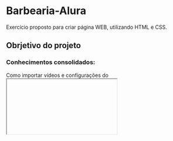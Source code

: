 # Barbearia-Alura
Exercício proposto para criar página WEB, utilizando HTML e CSS.

## Obrjetivo do projeto


### Conhecimentos consolidados:
Como importar vídeos e configurações do <iframe>;<br>
Como importar um mapa do GoogleMaps e suas configurações;<br>
Criação de formulário  exigindo o uso da tag placeholder;
 
